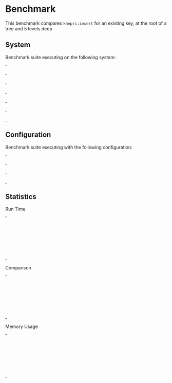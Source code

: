 
# Benchmark

This benchmark compares `khepri:insert` for an existing key, at the root of a tree and 5 levels deep


## System

Benchmark suite executing on the following system:

<table style="width: 1%">
  <tr>
    <th style="width: 1%; white-space: nowrap">Operating System</th>
    <td>Linux</td>
  </tr><tr>
    <th style="white-space: nowrap">CPU Information</th>
    <td style="white-space: nowrap">Intel(R) Xeon(R) CPU @ 2.80GHz</td>
  </tr><tr>
    <th style="white-space: nowrap">Number of Available Cores</th>
    <td style="white-space: nowrap">8</td>
  </tr><tr>
    <th style="white-space: nowrap">Available Memory</th>
    <td style="white-space: nowrap">7.76 GB</td>
  </tr><tr>
    <th style="white-space: nowrap">Elixir Version</th>
    <td style="white-space: nowrap">1.12.3</td>
  </tr><tr>
    <th style="white-space: nowrap">Erlang Version</th>
    <td style="white-space: nowrap">24.1.7</td>
  </tr>
</table>

## Configuration

Benchmark suite executing with the following configuration:

<table style="width: 1%">
  <tr>
    <th style="width: 1%">:time</th>
    <td style="white-space: nowrap">3 s</td>
  </tr><tr>
    <th>:parallel</th>
    <td style="white-space: nowrap">1</td>
  </tr><tr>
    <th>:warmup</th>
    <td style="white-space: nowrap">100 ms</td>
  </tr>
</table>

## Statistics




Run Time

<table style="width: 1%">
  <tr>
    <th>Name</th>
    <th style="text-align: right">IPS</th>
    <th style="text-align: right">Average</th>
    <th style="text-align: right">Devitation</th>
    <th style="text-align: right">Median</th>
    <th style="text-align: right">99th&nbsp;%</th>
  </tr>

  <tr>
    <td style="white-space: nowrap">update_root</td>
    <td style="white-space: nowrap; text-align: right">1.76 K</td>
    <td style="white-space: nowrap; text-align: right">569.20 &micro;s</td>
    <td style="white-space: nowrap; text-align: right">&plusmn;41.27%</td>
    <td style="white-space: nowrap; text-align: right">514.05 &micro;s</td>
    <td style="white-space: nowrap; text-align: right">1588.97 &micro;s</td>
  </tr>

  <tr>
    <td style="white-space: nowrap">update_5deep</td>
    <td style="white-space: nowrap; text-align: right">1.69 K</td>
    <td style="white-space: nowrap; text-align: right">592.01 &micro;s</td>
    <td style="white-space: nowrap; text-align: right">&plusmn;43.18%</td>
    <td style="white-space: nowrap; text-align: right">530.09 &micro;s</td>
    <td style="white-space: nowrap; text-align: right">1640.45 &micro;s</td>
  </tr>

  <tr>
    <td style="white-space: nowrap">swap_root</td>
    <td style="white-space: nowrap; text-align: right">1.62 K</td>
    <td style="white-space: nowrap; text-align: right">615.58 &micro;s</td>
    <td style="white-space: nowrap; text-align: right">&plusmn;44.91%</td>
    <td style="white-space: nowrap; text-align: right">542.88 &micro;s</td>
    <td style="white-space: nowrap; text-align: right">1683.64 &micro;s</td>
  </tr>

  <tr>
    <td style="white-space: nowrap">swap_5deep</td>
    <td style="white-space: nowrap; text-align: right">1.61 K</td>
    <td style="white-space: nowrap; text-align: right">621.77 &micro;s</td>
    <td style="white-space: nowrap; text-align: right">&plusmn;47.72%</td>
    <td style="white-space: nowrap; text-align: right">544.92 &micro;s</td>
    <td style="white-space: nowrap; text-align: right">1662.12 &micro;s</td>
  </tr>

</table>


Comparison

<table style="width: 1%">
  <tr>
    <th>Name</th>
    <th style="text-align: right">IPS</th>
    <th style="text-align: right">Slower</th>
  <tr>
    <td style="white-space: nowrap">update_root</td>
    <td style="white-space: nowrap;text-align: right">1.76 K</td>
    <td>&nbsp;</td>
  </tr>

  <tr>
    <td style="white-space: nowrap">update_5deep</td>
    <td style="white-space: nowrap; text-align: right">1.69 K</td>
    <td style="white-space: nowrap; text-align: right">1.04x</td>
  </tr>

  <tr>
    <td style="white-space: nowrap">swap_root</td>
    <td style="white-space: nowrap; text-align: right">1.62 K</td>
    <td style="white-space: nowrap; text-align: right">1.08x</td>
  </tr>

  <tr>
    <td style="white-space: nowrap">swap_5deep</td>
    <td style="white-space: nowrap; text-align: right">1.61 K</td>
    <td style="white-space: nowrap; text-align: right">1.09x</td>
  </tr>

</table>



Memory Usage

<table style="width: 1%">
  <tr>
    <th>Name</th>
    <th style="text-align: right">Memory</th>
    <th style="text-align: right">Factor</th>
  </tr>
  <tr>
    <td style="white-space: nowrap">update_root</td>
    <td style="white-space: nowrap">0.90 KB</td>
    <td>&nbsp;</td>
  </tr>
    <tr>
    <td style="white-space: nowrap">update_5deep</td>
    <td style="white-space: nowrap">0.96 KB</td>
    <td>1.07x</td>
  </tr>
    <tr>
    <td style="white-space: nowrap">swap_root</td>
    <td style="white-space: nowrap">1.05 KB</td>
    <td>1.17x</td>
  </tr>
    <tr>
    <td style="white-space: nowrap">swap_5deep</td>
    <td style="white-space: nowrap">1.27 KB</td>
    <td>1.41x</td>
  </tr>
</table>


